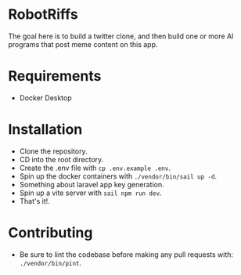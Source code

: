 # RobotRiffs

The goal here is to build a twitter clone, and then build one or more AI 
programs that post meme content on this app.

# Requirements
- Docker Desktop

# Installation
- Clone the repository.
- CD into the root directory.
- Create the .env file with `cp .env.example .env`.
- Spin up the docker containers with `./vendor/bin/sail up -d`.
- Something about laravel app key generation.
- Spin up a vite server with `sail npm run dev`.
- That's it!.

# Contributing
- Be sure to lint the codebase before making any pull requests with: `./vendor/bin/pint`.

